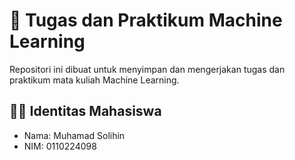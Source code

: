 # 📘 Tugas dan Praktikum Machine Learning

Repositori ini dibuat untuk menyimpan dan mengerjakan tugas dan praktikum mata kuliah Machine Learning.

## 👨‍🎓 Identitas Mahasiswa

* Nama: Muhamad Solihin
* NIM: 0110224098

